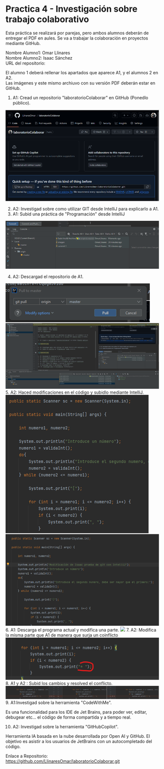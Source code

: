 # Practica 4 - Investigación sobre trabajo colaborativo

Esta práctica se realizará por parejas, pero ambos alumnos deberán de entregar el PDF en aules. Se va a trabajar la colaboración en proyectos mediante GitHub.

Nombre Alumno1:  Omar Llinares  
Nombre Alumno2:  Isaac Sánchez  
URL del repositorio: 

El alumno 1 deberá rellenar los apartados que aparece A1, y el alumnos 2 en A2.  
Las imágenes y este mismo archiuvo con su versión PDF deberán estar en GitHub.

1. A1: Cread un repositorio "laboratorioColaborar" en GitHub (Ponedlo público).

![](Captura1.png)

2. A2: Investigad sobre como utilizar GIT desde IntelliJ para explicarlo a A1.
3. A1: Subid una práctica de "Programación" desde IntelliJ

![](Captura2.png)

4. A2: Descargad el repositorio de A1.

![](a2_02.png)
![](a2_03.png)
5. A2: Haced modificaciones en el código y subidlo mediante IntelliJ.
![](a2_04.png)
![](a2_05.png)
6. A1: Descarga el programa actual y modifica una parte.
![](Captura3.png.jpg)
7. A2: Modifica la misma parte que A1 de manera que surja un coinflicto
![](a2_08.png)
8. A1 y A2 : Subid los cambios y resolved el conflicto.
![](a2_11.png)
9. A1:Investigad sobre la herramienta "CodeWithMe".

Es una funcionalidad para los IDE de Jet Brains, para poder ver, editar, debugear etc... el código de forma compartida y a tiempo real. 

10. A2: Investigad sobre la herramienta "GitHubCopilot".

Herramienta IA basada en la nube desarrollada por Open AI y GitHub. El objetivo es asistir a los usuarios de JetBrains con un autocompletado del código.

Enlace a Repositorio:
https://github.com/LlinaresOmar/laboratorioColaborar.git




